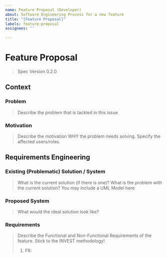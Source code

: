 ```yaml
---
name: Feature Proposal (Developer)
about: Software Engineering Process for a new feature
title: "[Feature Proposal]"
labels: feature-proposal
assignees: ''

---
```


<!-- Feature Proposal Marker -->

# Feature Proposal
> Spec Version 0.2.0

## Context

### Problem  
> Describe the problem that is tackled in this issue

### Motivation 
> Describe the motivation WHY the problem needs solving. Specify the affected users/roles.

## Requirements Engineering 

### Existing (Problematic) Solution / System 
> What is the current solution (if there is one)? What is the problem with the current solution? 
> You may include a UML Model here 

### Proposed System 
> What would the ideal solution look like?  

### Requirements 
> Describe the Functional and Non-Functional Requirements of the feature. Stick to the INVEST methodology! 
> 1. FR: <Title>: <Description> 
>
> 1. NFR: <FURPS+ Category>: <Title>: <Description>

## Analysis

### Analysis Object Model 
> What are the involved Analysis Objects? 

### Dynamic Behavior 
> Include dynamic models (Activity Diagram, State Chart Diagram, Communication Diagram) here to outline the dynamic nature of the PROBLEM 


## System Architecture 

### Subsystem Decomposition
> Show the involved subsystems and their interfaces. Make sure to describe the APIs that you add/change in detail. Model the DTOs you intend to (re)use or change! 

### Persistent Data Management
> Describe the Database changes you intend to make.
> Outline new configuration options you plan to introduce
> Describe all other data persistence mechanisms you may use.

### Access Control / Security Aspects 
> Describe the access control considerations for your feature

### Other Design Decisions
> Potential topics to discuss here include: WebSockets, testing strategies.

## UI/UX Design
> Screenshots of the final UI mockups (mandatory): Please include screenshots to provide a clear and persistent visual reference of the design. 
> Link to the design mockup (optional): Additionally, you may include a link to the live design mockup (e.g., Figma, Sketch) for a more interactive view. Note that this link is supplementary and should not replace the required screenshots.
